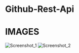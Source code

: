 # Github-Rest-Api
# IMAGES
![Screenshot_1](https://user-images.githubusercontent.com/86996274/170060911-6ce252eb-d51e-43e1-a62e-49d384c41319.png)
![Screenshot_2](https://user-images.githubusercontent.com/86996274/170060915-d205c82e-e24e-4409-9211-e06a51e41a00.png)

